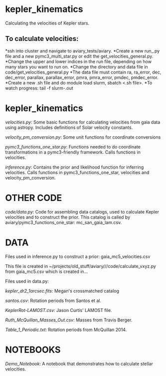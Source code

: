# kepler_kinematics
Calculating the velocities of Kepler stars.

To calculate velocities:
----------------------
*ssh into cluster and navigate to aviary_tests/aviary.
*Create a new run_.py file and a new pymc3_multi_star.py or edit the get_velocities_general.py.
*Change the upper and lower indices in the run file, depending on how many stars you want to run on.
*Change the directory and data file in code/get_velocities_general.py
*The data file must contain ra, ra_error, dec, dec_error, parallax, parallax_error, pmra, pmra_error, pmdec, pmdec_error.
*Create a new .sh file and do module load slurm, sbatch <.sh file>.
*To watch progress: tail -f slurm-.out

kepler_kinematics
======

*velocities.py*:
Some basic functions for calculating velocities from gaia data
using astropy. Includes definitions of Solar velocity constants.

*velocity_pm_conversion.py*:
Some unit functions for coordinate conversions

*pymc3_functions_one_star.py*:
Functions needed to do coordinate transformations
in a pymc3-friendly framework.
Calls functions in velocities.

*inference.py*: Contains the prior and likelihood function for inferring
velocities.
Calls functions in pymc3_functions_one_star, velocities and
velocity_pm_conversion.

OTHER CODE
====

*code/data.py*: Code for assembling data catalogs, used to calculate Kepler
velocities and to construct the prior.
This catalog is called by aviary/pymc3_functions_one_star:
mc_san_gaia_lam.csv.

DATA
====

Files used in inference.py to construct a prior:
gaia_mc5_velocities.csv

This file is created in ~/projects/old_stuff/aviary///code/calculate_vxyz.py
from gaia_mc5.csv which is created in...

Files used in data.py:

*kepler_dr2_1arcsec.fits*: Megan's crossmatched catalog

*santos.csv*: Rotation periods from Santos et al.

*KeplerRot-LAMOST.csv*: Jason Curtis' LAMOST file.

*Ruth_McQuillan_Masses_Out.csv*: Masses from Travis Berger.

*Table_1_Periodic.txt*: Rotation periods from McQuillan 2014.

NOTEBOOKS
=========

*Demo_Notebook*: A notebook that demonstrates how to calculate stellar velocities.